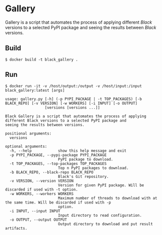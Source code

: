 # Gallery

Gallery is a script that automates the process of applying different _Black_ versions to
a selected PyPI package and seeing the results between _Black_ versions.

## Build

```console
$ docker build -t black_gallery .
```

## Run

```console
$ docker run -it -v /host/output:/output -v /host/input:/input black_gallery:latest [args]
```

```
usage: gallery.py [-h] (-p PYPI_PACKAGE | -t TOP_PACKAGES) [-b BLACK_REPO] [-v VERSION] [-w WORKERS] [-i INPUT] [-o OUTPUT]
                  [versions [versions ...]]

Black Gallery is a script that automates the process of applying different Black versions to a selected PyPI package and
seeing the results between versions.

positional arguments:
  versions

optional arguments:
  -h, --help            show this help message and exit
  -p PYPI_PACKAGE, --pypi-package PYPI_PACKAGE
                        PyPI package to download.
  -t TOP_PACKAGES, --top-packages TOP_PACKAGES
                        Top n PyPI packages to download.
  -b BLACK_REPO, --black-repo BLACK_REPO
                        Black's Git repository.
  -v VERSION, --version VERSION
                        Version for given PyPI package. Will be discarded if used with -t option.
  -w WORKERS, --workers WORKERS
                        Maximum number of threads to download with at the same time. Will be discarded if used with -p
                        option.
  -i INPUT, --input INPUT
                        Input directory to read configuration.
  -o OUTPUT, --output OUTPUT
                        Output directory to download and put result artifacts.
```
                                                                                                                                                                                                                                                                                                                                        